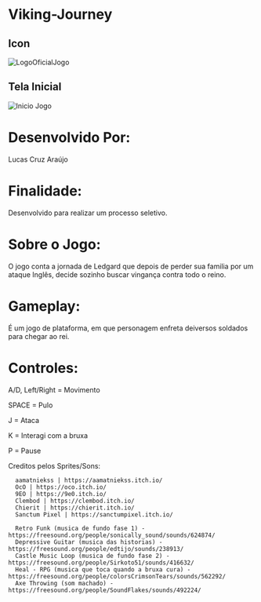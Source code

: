 # Viking-Journey
## Icon
![LogoOficialJogo](https://user-images.githubusercontent.com/69447962/172626223-c5f12682-3f1e-450d-9cb8-7999cc2a1cdc.png)

## Tela Inicial 
![Inicio Jogo](https://user-images.githubusercontent.com/69447962/172626256-7718b16d-1989-4f30-9c78-0645512cdd71.png)


  # Desenvolvido Por:
  Lucas Cruz Araújo
  
  # Finalidade:
  Desenvolvido para realizar um processo seletivo.
  
  # Sobre o Jogo:
  O jogo conta a jornada de Ledgard que depois de perder sua familia por um ataque Inglês, decide sozinho buscar vingança contra todo o reino.
  
  # Gameplay:
  É um jogo de plataforma, em que personagem enfreta deiversos soldados para chegar ao rei.
  
  # Controles:

  A/D, Left/Right = Movimento

  SPACE = Pulo

  J = Ataca
  
  K = Interagi com a bruxa 
  
  P = Pause
  
  Creditos pelos Sprites/Sons:
  
      aamatniekss | https://aamatniekss.itch.io/
      OcO | https://oco.itch.io/
      9EO | https://9e0.itch.io/
      Clembod | https://clembod.itch.io/
      Chierit | https://chierit.itch.io/
      Sanctum Pixel | https://sanctumpixel.itch.io/
      
      Retro Funk (musica de fundo fase 1) - https://freesound.org/people/sonically_sound/sounds/624874/
      Depressive Guitar (musica das historias) - https://freesound.org/people/edtijo/sounds/238913/
      Castle Music Loop (musica de fundo fase 2) -  https://freesound.org/people/Sirkoto51/sounds/416632/
      Heal - RPG (musica que toca quando a bruxa cura) - https://freesound.org/people/colorsCrimsonTears/sounds/562292/
      Axe Throwing (som machado) -https://freesound.org/people/SoundFlakes/sounds/492224/
